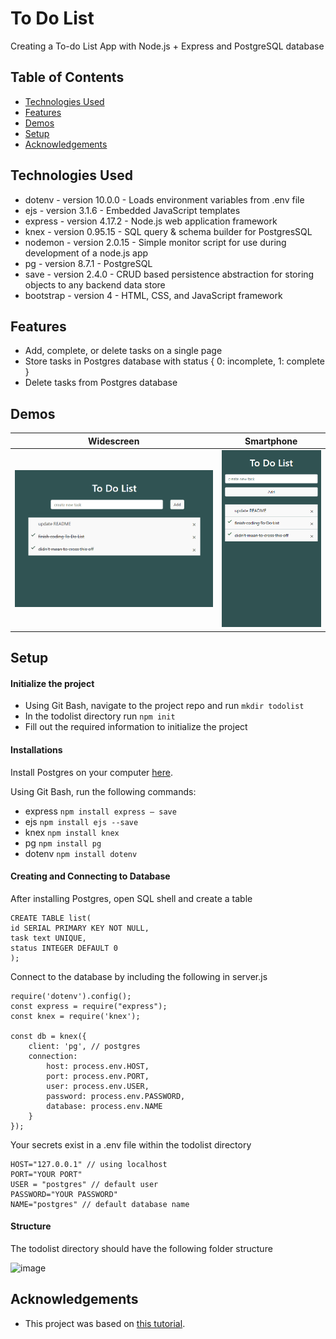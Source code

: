 # To Do List
Creating a To-do List App with Node.js + Express and PostgreSQL database

## Table of Contents
* [Technologies Used](#technologies-used)
* [Features](#features)
* [Demos](#demos)
* [Setup](#setup)
* [Acknowledgements](#acknowledgements)

## Technologies Used
- dotenv - version 10.0.0 - Loads environment variables from .env file
- ejs -  version 3.1.6 - Embedded JavaScript templates
- express - version 4.17.2 - Node.js web application framework
- knex - version 0.95.15 - SQL query & schema builder for PostgresSQL
- nodemon - version 2.0.15 - Simple monitor script for use during development of a node.js app
- pg - version 8.7.1 - PostgreSQL
- save - version 2.4.0 - CRUD based persistence abstraction for storing objects to any backend data store
- bootstrap - version 4 - HTML, CSS, and JavaScript framework

## Features
- Add, complete, or delete tasks on a single page
- Store tasks in Postgres database with status { 0: incomplete, 1: complete }
- Delete tasks from Postgres database

## Demos 
| Widescreen | Smartphone |
| --- | --- |
| ![gif](gifs/demo-widescreen.gif) | ![gif](gifs/demo-smartphone.gif) |

## Setup
#### Initialize the project
- Using Git Bash, navigate to the project repo and run `mkdir todolist`
- In the todolist directory run `npm init`
- Fill out the required information to initialize the project

#### Installations
Install Postgres on your computer [here](https://www.postgresql.org/).

Using Git Bash, run the following commands:
- express `npm install express — save`
- ejs `npm install ejs --save`
- knex `npm install knex`
- pg `npm install pg`
- dotenv `npm install dotenv`

#### Creating and Connecting to Database
After installing Postgres, open SQL shell and create a table 

```
CREATE TABLE list(
id SERIAL PRIMARY KEY NOT NULL,
task text UNIQUE,
status INTEGER DEFAULT 0
);
```

Connect to the database by including the following in server.js
```
require('dotenv').config(); 
const express = require("express");
const knex = require('knex');

const db = knex({
    client: 'pg', // postgres
    connection: 
        host: process.env.HOST,
        port: process.env.PORT,
        user: process.env.USER,
        password: process.env.PASSWORD,
        database: process.env.NAME
    }
});
```

Your secrets exist in a .env file within the todolist directory
```
HOST="127.0.0.1" // using localhost
PORT="YOUR PORT"
USER = "postgres" // default user
PASSWORD="YOUR PASSWORD"
NAME="postgres" // default database name
```

#### Structure
The todolist directory should have the following folder structure

![image](https://user-images.githubusercontent.com/97128696/149232765-f4b4e1e5-6e7a-45e3-82e9-66b91067b4ef.png)


## Acknowledgements
- This project was based on [this tutorial](https://codeburst.io/creating-a-todo-app-with-node-js-express-and-postgresql-database-6dbf80c3fe9c).
